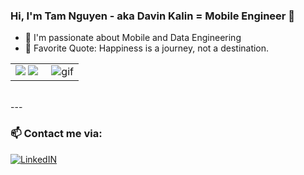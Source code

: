 ### Hi, I'm Tam Nguyen - aka Davin Kalin = Mobile Engineer 🌱 

- 🔭 I'm passionate about Mobile and Data Engineering
- 🥅 Favorite Quote: Happiness is a journey, not a destination.

<table>
<tr>
  <td width="48%">
    <img src="https://github-readme-stats.vercel.app/api?username=tamnguyenhuy&show_icons=true&hide=contribs,issues&hide_border=true" />
    <img src="https://github-readme-stats.vercel.app/api/top-langs/?username=tamnguyenhuy&layout=compact&show_icons=true&hide_border=true" />
  </td>
  <td width="52%"><img alt="gif" align="right" src=".github/assets/coding.gif"/></td>
</tr>
<table>

<br />
---

### 📫 Contact me via:

[![LinkedIN](https://img.shields.io/badge/LinkedIn-0077B5?style=for-the-badge&logo=linkedin&color=%23003140&logoColor=white)](https://www.linkedin.com/in/tam-nguyen-huy/)

<!--
**tamnguyenhuy/tamnguyenhuy** is a ✨ _special_ ✨ repository because its `README.md` (this file) appears on your GitHub profile.

Here are some ideas to get you started:

- 🔭 I’m currently working on ...
- 🌱 I’m currently learning ...
- 👯 I’m looking to collaborate on ...
- 🤔 I’m looking for help with ...
- 💬 Ask me about ...
- 📫 How to reach me: ...
- 😄 Pronouns: ...
- ⚡ Fun fact: ...
-->
